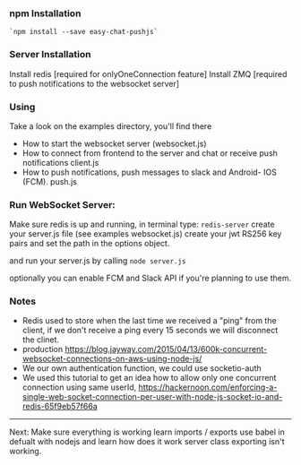 ### npm Installation

    `npm install --save easy-chat-pushjs`


### Server Installation

Install redis [required for onlyOneConnection feature]
Install ZMQ [required to push notifications to the websocket server]


### Using

Take a look on the examples directory, you'll find there
- How to start the websocket server (websocket.js)
- How to connect from frontend to the server and chat or receive push notifications client.js
- How to push notifications, push messages to slack and Android- IOS (FCM). push.js


### Run WebSocket Server:

Make sure redis is up and running, in terminal type: `redis-server`
create your server.js file (see examples websocket.js)
create your jwt RS256 key pairs and set the path in the options object.

and run your server.js by calling `node server.js`

optionally you can enable FCM and Slack API if you're planning to use them.

### Notes
- Redis used to store when the last time we received a "ping" from the client, if we don't receive a ping every 15 seconds we will disconnect the clinet.
- production https://blog.jayway.com/2015/04/13/600k-concurrent-websocket-connections-on-aws-using-node-js/
- We our own authentication function, we could use socketio-auth
- We used this tutorial to get an idea how to allow only one concurrent connection using same userId, https://hackernoon.com/enforcing-a-single-web-socket-connection-per-user-with-node-js-socket-io-and-redis-65f9eb57f66a






----

Next:
Make sure everything is working
learn imports / exports
use babel in defualt with nodejs and learn how does it work
server class exporting isn't working.

